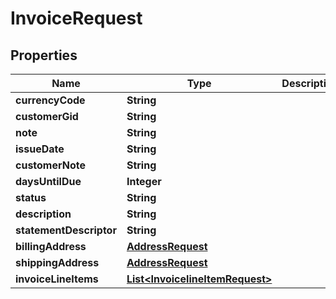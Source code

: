 

# InvoiceRequest

## Properties

Name | Type | Description | Notes
------------ | ------------- | ------------- | -------------
**currencyCode** | **String** |  | 
**customerGid** | **String** |  | 
**note** | **String** |  |  [optional]
**issueDate** | **String** |  | 
**customerNote** | **String** |  |  [optional]
**daysUntilDue** | **Integer** |  | 
**status** | **String** |  | 
**description** | **String** |  | 
**statementDescriptor** | **String** |  |  [optional]
**billingAddress** | [**AddressRequest**](AddressRequest.md) |  |  [optional]
**shippingAddress** | [**AddressRequest**](AddressRequest.md) |  |  [optional]
**invoiceLineItems** | [**List&lt;InvoicelineItemRequest&gt;**](InvoicelineItemRequest.md) |  | 



